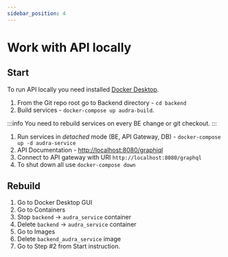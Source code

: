 ```yaml
---
sidebar_position: 4
---
```


# Work with API locally

## Start

To run API locally you need installed [Docker Desktop](https://www.docker.com/products/docker-desktop/).

1. From the Git repo root go to Backend directory - `cd backend`
2. Build services - `docker-compose up audra-build`.

:::info
You need to rebuild services on every BE change or git checkout.
:::

1. Run services in _detached_ mode (BE, API Gateway, DB) - `docker-compose up -d audra-service`
2. API Documentation - [http://localhost:8080/graphiql](http://localhost:8080/graphiql)
3. Connect to API gateway with URI `http://localhost:8080/graphql`
4. To shut down all use `docker-compose down`

## Rebuild

1. Go to Docker Desktop GUI
2. Go to Containers
3. Stop `backend` -> `audra_service` container
4. Delete `backend` -> `audra_service` container
5. Go to Images
6. Delete `backend_audra_service` image
7. Go to Step #2 from Start instruction.
